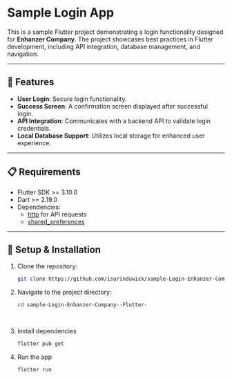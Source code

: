 # Sample Login App 

This is a sample Flutter project demonstrating a login functionality designed for **Enhanzer Company**. The project showcases best practices in Flutter development, including API integration, database management, and navigation.

---

## 🚀 Features
- **User Login**: Secure login functionality.
- **Success Screen**: A confirmation screen displayed after successful login.
- **API Integration**: Communicates with a backend API to validate login credentials.
- **Local Database Support**: Utilizes local storage for enhanced user experience.

---


## 📋 Requirements
- Flutter SDK >= 3.10.0
- Dart >= 2.19.0
- Dependencies:
  - [http](https://pub.dev/packages/http) for API requests
  - [shared_preferences](https://pub.dev/packages/shared_preferences) 

---

## 🔧 Setup & Installation
1. Clone the repository:
   ```bash
   git clone https://github.com/isurinduwick/sample-Login-Enhanzer-Company--Flutter-.git
   
2. Navigate to the project directory:
   ```bash
   cd sample-Login-Enhanzer-Company--Flutter-
  
  
3. Install dependencies
   ```bash
   flutter pub get
   
4. Run the app
      ```bash
   flutter run
